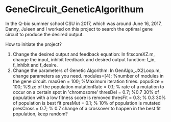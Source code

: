 # GeneCircuit_GeneticAlgorithum
In the Q-bio summer school CSU in 2017, which was around June 16, 2017, Danny, Juleen and I worked on this project to search the optimal gene circuit to produce the desired output.

How to initiate the project?
1. Change the desired output and feedback equation: 
   In fitscoreXZ.m, change the input, inhibit feedback and desired output function: f_in, f_inhibit and f_desire.
2. Change the parameters of Genetic Algorithm:
   In GenAlgo_JX2Loop.m, change parameters as you need.
   modules=[4];  %number of modules in the gene circuit.
   maxGen = 100;  %Maximum iteration times.
   popuSize = 100;  %Size of the population
   mutationRate = 0.1; % rate of a mutation to occur on a certain spot in 'chromosome'
  thresDel = 0.7; %0.7 30% of population with a low fitness score is removed
  thresFit = 0.3; % 0.3 30% of population is best fit
   presMut = 0.1; % 10% of population is mutated
   presCross = 0.7; % 0.7 change of a crossover to happen in the best fit population, keep random?
